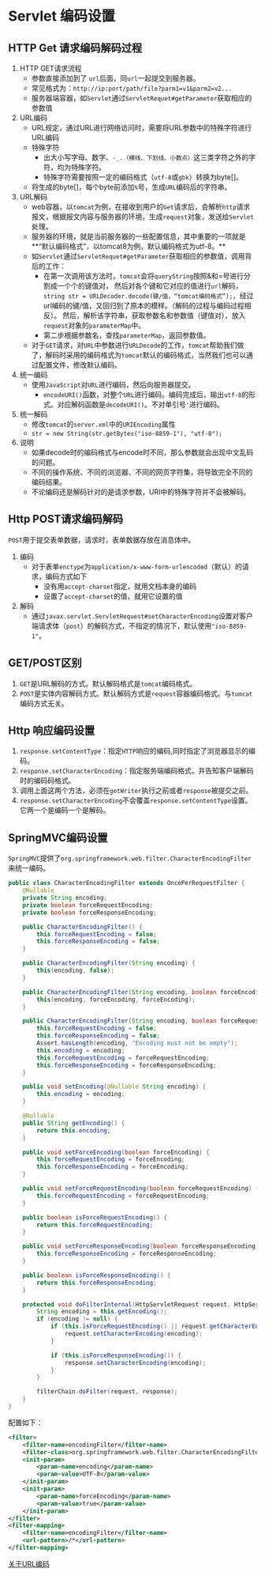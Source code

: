 # Servlet 编码设置

## HTTP Get 请求编码解码过程

1. HTTP GET请求流程
   - 参数直接添加到了 `url`后面，同`url`一起提交到服务器。
   - 常见格式为：`http://ip:port/path/file?parm1=v1&parm2=v2...`
   - 服务器端容器，如`Servlet`通过`ServletRequet#getParameter`获取相应的参数值
2. URL编码
   - URL规定，通过URL进行网络访问时，需要将URL参数中的特殊字符进行URL编码
   - 特殊字符
     - 出大小写字母、数字、`-_.（横线、下划线、小数点）`这三类字符之外的字符，均为特殊字符。
     - 特殊字符需要按照一定的编码格式（`utf-8`或`gbk`）转换为byte[]。
   - 将生成的byte[]，每个byte前添加`%`号，生成`URL`编码后的字符串。
3. URL解码
   - web容器，以`tomcat`为例，在接收到用户的`Get`请求后，会解析`http`请求报文，根据报文内容与服务器的环境，生成`request`对象，发送给`Servlet`处理。
   - 服务器的环境，就是当前服务器的一些配置信息，其中重要的一项就是**“默认编码格式”，以tomcat8为例，默认编码格式为utf-8。**
   - 如`Servlet`通过`ServletRequet#getParameter`获取相应的参数值，调用背后的工作：
     - 在第一次调用该方法时，`tomcat`会将`queryString`按照&和=号进行分割成一个个的键值对，
       然后对各个键和它对应的值进行`url`解码，`string str = URLDecoder.decode(键/值，“tomcat编码格式”);`，经过url编码的键/值，又回归到了原本的模样。（解码的过程与编码过程相反）。
       然后，解析该字符串，获取参数名和参数值（键值对），放入`request`对象的`parameterMap`中。
     - 第二步根据参数名，查找`parameterMap`，返回参数值。
   - 对于`GET`请求，对`URL`中参数进行`URLDecode`的工作，`tomcat`帮助我们做了，解码时采用的编码格式为`tomcat`默认的编码格式，当然我们也可以通过配置文件，修改默认编码。
4. 统一编码
   - 使用`JavaScript`对`URL`进行编码，然后向服务器提交。
     - `encodeURI()`函数，对整个`URL`进行编码。编码完成后，输出`utf-8`的形式。对应解码函数是`decodeURI()`。不对单引号`'`进行编码。
5. 统一解码
   - 修改`tomcat`的`server.xml`中的`URIEncoding`属性
   - ```str = new String(str.getBytes("iso-8859-1"), "utf-8");```
6. 说明
   - 如果decode时的编码格式与encode时不同，那么参数就会出现中文乱码的问题。
   - 不同的操作系统、不同的浏览器、不同的网页字符集，将导致完全不同的编码结果。
   - 不论编码还是解码针对的是请求参数，URI中的特殊字符并不会被解码。

## Http POST请求编码解码

`POST`用于提交表单数据，请求时，表单数据存放在消息体中。

1. 编码
   - 对于表单`enctype`为`application/x-www-form-urlencoded`（默认）的请求，编码方式如下
     - 没有用`accept-charset`指定，就用文档本身的编码
     - 设置了`accept-charset`的值，就用它设置的值
2. 解码
   - 通过`javax.servlet.ServletRequest#setCharacterEncoding`设置对客户端请求体（`post`）的解码方式，不指定的情况下，默认使用`"iso-8859-1"`。

## GET/POST区别

1. `GET`是URL解码的方式。默认解码格式是`tomcat`编码格式。
2. `POST`是实体内容解码方式。默认解码方式是`request`容器编码格式。与`tomcat`编码方式无关。

## Http 响应编码设置

1. `response.setContentType`：指定`HTTP`响应的编码,同时指定了浏览器显示的编码。
2. `response.setCharacterEncoding`：指定服务端编码格式，并告知客户端解码时的编码码格式。
3. 调用上面这两个方法，必须在`getWriter`执行之前或者`response`被提交之前。
4. `response.setCharacterEncoding`不会覆盖`response.setContentType`设置。它两一个是编码一个是解码。

## SpringMVC编码设置

`SpringMVC`提供了`org.springframework.web.filter.CharacterEncodingFilter`来统一编码。

```java
public class CharacterEncodingFilter extends OncePerRequestFilter {
    @Nullable
    private String encoding;
    private boolean forceRequestEncoding;
    private boolean forceResponseEncoding;

    public CharacterEncodingFilter() {
        this.forceRequestEncoding = false;
        this.forceResponseEncoding = false;
    }

    public CharacterEncodingFilter(String encoding) {
        this(encoding, false);
    }

    public CharacterEncodingFilter(String encoding, boolean forceEncoding) {
        this(encoding, forceEncoding, forceEncoding);
    }

    public CharacterEncodingFilter(String encoding, boolean forceRequestEncoding, boolean forceResponseEncoding) {
        this.forceRequestEncoding = false;
        this.forceResponseEncoding = false;
        Assert.hasLength(encoding, "Encoding must not be empty");
        this.encoding = encoding;
        this.forceRequestEncoding = forceRequestEncoding;
        this.forceResponseEncoding = forceResponseEncoding;
    }

    public void setEncoding(@Nullable String encoding) {
        this.encoding = encoding;
    }

    @Nullable
    public String getEncoding() {
        return this.encoding;
    }

    public void setForceEncoding(boolean forceEncoding) {
        this.forceRequestEncoding = forceEncoding;
        this.forceResponseEncoding = forceEncoding;
    }

    public void setForceRequestEncoding(boolean forceRequestEncoding) {
        this.forceRequestEncoding = forceRequestEncoding;
    }

    public boolean isForceRequestEncoding() {
        return this.forceRequestEncoding;
    }

    public void setForceResponseEncoding(boolean forceResponseEncoding) {
        this.forceResponseEncoding = forceResponseEncoding;
    }

    public boolean isForceResponseEncoding() {
        return this.forceResponseEncoding;
    }

    protected void doFilterInternal(HttpServletRequest request, HttpServletResponse response, FilterChain filterChain) throws ServletException, IOException {
        String encoding = this.getEncoding();
        if (encoding != null) {
            if (this.isForceRequestEncoding() || request.getCharacterEncoding() == null) {
                request.setCharacterEncoding(encoding);
            }

            if (this.isForceResponseEncoding()) {
                response.setCharacterEncoding(encoding);
            }
        }

        filterChain.doFilter(request, response);
    }
}
```

配置如下：
```xml
<filter>
	<filter-name>encodingFilter</filter-name>
	<filter-class>org.springframework.web.filter.CharacterEncodingFilter</filter-class>
	<init-param>
		<param-name>encoding</param-name>
		<param-value>UTF-8</param-value>
	</init-param>
	<init-param>
		<param-name>forceEncoding</param-name>
		<param-value>true</param-value>
	</init-param>
</filter>
<filter-mapping>
	<filter-name>encodingFilter</filter-name>
	<url-pattern>/*</url-pattern>
</filter-mapping>
```

[关于URL编码](http://www.ruanyifeng.com/blog/2010/02/url_encoding.html)